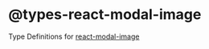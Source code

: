 # @types-react-modal-image

Type Definitions for [react-modal-image](https://www.npmjs.com/package/react-modal-image)
